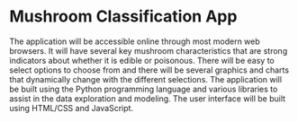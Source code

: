 # Mushroom Classification App

The application will be accessible online through most modern web browsers. It will have several key mushroom characteristics that are strong indicators about whether it is edible or poisonous. There will be easy to select options to choose from and there will be several graphics and charts that dynamically change with the different selections. The application will be built using the Python programming language and various libraries to assist in the data exploration and modeling. The user interface will be built using HTML/CSS and JavaScript.